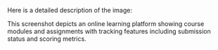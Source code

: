 Here is a detailed description of the image:

This screenshot depicts an online learning platform showing course modules and assignments with tracking features including submission status and scoring metrics.